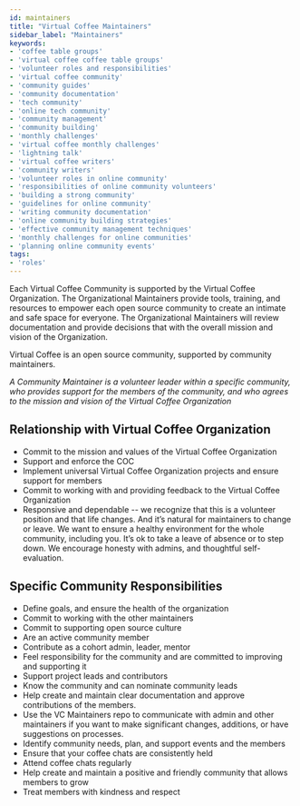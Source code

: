 ```yaml
---
id: maintainers
title: "Virtual Coffee Maintainers"
sidebar_label: "Maintainers"
keywords: 
- 'coffee table groups'
- 'virtual coffee coffee table groups'
- 'volunteer roles and responsibilities'
- 'virtual coffee community'
- 'community guides'
- 'community documentation'
- 'tech community'
- 'online tech community'
- 'community management'
- 'community building'
- 'monthly challenges'
- 'virtual coffee monthly challenges'
- 'lightning talk'
- 'virtual coffee writers'
- 'community writers'
- 'volunteer roles in online community'
- 'responsibilities of online community volunteers'
- 'building a strong community'
- 'guidelines for online community'
- 'writing community documentation'
- 'online community building strategies'
- 'effective community management techniques'
- 'monthly challenges for online communities'
- 'planning online community events'
tags:
- 'roles'
---
```


Each Virtual Coffee Community is supported by the Virtual Coffee Organization. The Organizational Maintainers provide tools, training, and resources to empower each open source community to create an intimate and safe space for everyone. The Organizational Maintainers will review documentation and provide decisions that with the overall mission and vision of the Organization.

Virtual Coffee is an open source community, supported by community maintainers.

_A Community Maintainer is a volunteer leader within a specific community, who provides support for the members of the community, and who agrees to the mission and vision of the Virtual Coffee Organization_

## Relationship with Virtual Coffee Organization

- Commit to the mission and values of the Virtual Coffee Organization
- Support and enforce the COC
- Implement universal Virtual Coffee Organization projects and ensure support for members
- Commit to working with and providing feedback to the Virtual Coffee Organization
- Responsive and dependable -- we recognize that this is a volunteer position and that life changes. And it’s natural for maintainers to change or leave. We want to ensure a healthy environment for the whole community, including you. It’s ok to take a leave of absence or to step down. We encourage honesty with admins, and thoughtful self-evaluation.

## Specific Community Responsibilities

- Define goals, and ensure the health of the organization
- Commit to working with the other maintainers
- Commit to supporting open source culture
- Are an active community member
- Contribute as a cohort admin, leader, mentor
- Feel responsibility for the community and are committed to improving and supporting it
- Support project leads and contributors
- Know the community and can nominate community leads
- Help create and maintain clear documentation and approve contributions of the members.
- Use the VC Maintainers repo to communicate with admin and other maintainers if you want to make significant changes, additions, or have suggestions on processes.
- Identify community needs, plan, and support events and the members
- Ensure that your coffee chats are consistently held
- Attend coffee chats regularly
- Help create and maintain a positive and friendly community that allows members to grow
- Treat members with kindness and respect
